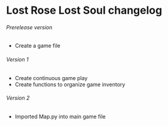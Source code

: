# Lost Rose Lost Soul changelog

###### Prerelease version
- Create a game file

###### Version 1
- Create continuous game play
- Create functions to organize game inventory

###### Version 2
- Imported Map.py into main game file

